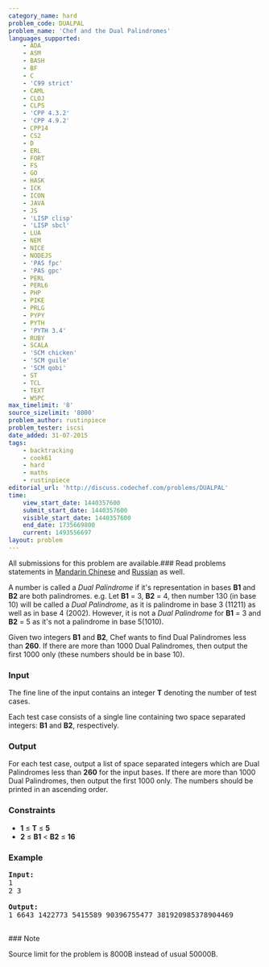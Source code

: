 ```yaml
---
category_name: hard
problem_code: DUALPAL
problem_name: 'Chef and the Dual Palindromes'
languages_supported:
    - ADA
    - ASM
    - BASH
    - BF
    - C
    - 'C99 strict'
    - CAML
    - CLOJ
    - CLPS
    - 'CPP 4.3.2'
    - 'CPP 4.9.2'
    - CPP14
    - CS2
    - D
    - ERL
    - FORT
    - FS
    - GO
    - HASK
    - ICK
    - ICON
    - JAVA
    - JS
    - 'LISP clisp'
    - 'LISP sbcl'
    - LUA
    - NEM
    - NICE
    - NODEJS
    - 'PAS fpc'
    - 'PAS gpc'
    - PERL
    - PERL6
    - PHP
    - PIKE
    - PRLG
    - PYPY
    - PYTH
    - 'PYTH 3.4'
    - RUBY
    - SCALA
    - 'SCM chicken'
    - 'SCM guile'
    - 'SCM qobi'
    - ST
    - TCL
    - TEXT
    - WSPC
max_timelimit: '8'
source_sizelimit: '8000'
problem_author: rustinpiece
problem_tester: iscsi
date_added: 31-07-2015
tags:
    - backtracking
    - cook61
    - hard
    - maths
    - rustinpiece
editorial_url: 'http://discuss.codechef.com/problems/DUALPAL'
time:
    view_start_date: 1440357600
    submit_start_date: 1440357600
    visible_start_date: 1440357600
    end_date: 1735669800
    current: 1493556697
layout: problem
---
```

All submissions for this problem are available.###  Read problems statements in [Mandarin Chinese](http://www.codechef.com/download/translated/COOK61/mandarin/DUALPAL.pdf) and [Russian](http://www.codechef.com/download/translated/COOK61/russian/DUALPAL.pdf) as well.

A number is called a _Dual Palindrome_ if it's representation in bases **B1** and **B2** are both palindromes. e.g. Let **B1** = 3, **B2** = 4, then number 130 (in base 10) will be called a _Dual Palindrome_, as it is palindrome in base 3 (11211) as well as in base 4 (2002). However, it is not a _Dual Palindrome_ for **B1** = 3 and **B2** = 5 as it's not a palindrome in base 5(1010).

Given two integers **B1** and **B2**, Chef wants to find Dual Palindromes less than **260**. If there are more than 1000 Dual Palindromes, then output the first 1000 only (these numbers should be in base 10).

### Input

The fine line of the input contains an integer **T** denoting the number of test cases.

 Each test case consists of a single line containing two space separated integers: **B1** and **B2**, respectively.

### Output

For each test case, output a list of space separated integers which are Dual Palindromes less than **260** for the input bases. If there are more than 1000 Dual Palindromes, then output the first 1000 only. The numbers should be printed in an ascending order.

### Constraints

- **1** ≤ **T** ≤ **5**
- **2** ≤ **B1** < **B2** ≤ **16**

### Example

<pre><b>Input:</b>
1
2 3

<b>Output:</b>
1 6643 1422773 5415589 90396755477 381920985378904469

</pre>### Note
Source limit for the problem is 8000B instead of usual 50000B.
